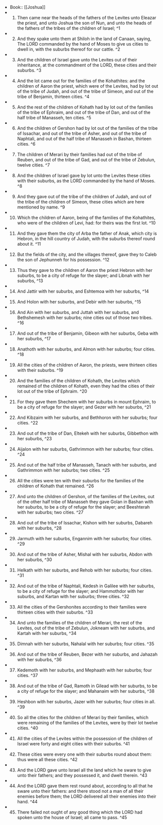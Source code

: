 - Book:: [[Joshua]]
- 1. Then came near the heads of the fathers of the Levites unto Eleazar the priest, and unto Joshua the son of Nun, and unto the heads of the fathers of the tribes of the children of Israel; ^1
- 2. And they spake unto them at Shiloh in the land of Canaan, saying, The LORD commanded by the hand of Moses to give us cities to dwell in, with the suburbs thereof for our cattle. ^2
- 3. And the children of Israel gave unto the Levites out of their inheritance, at the commandment of the LORD, these cities and their suburbs. ^3
- 4. And the lot came out for the families of the Kohathites: and the children of Aaron the priest, which were of the Levites, had by lot out of the tribe of Judah, and out of the tribe of Simeon, and out of the tribe of Benjamin, thirteen cities. ^4
- 5. And the rest of the children of Kohath had by lot out of the families of the tribe of Ephraim, and out of the tribe of Dan, and out of the half tribe of Manasseh, ten cities. ^5
- 6. And the children of Gershon had by lot out of the families of the tribe of Issachar, and out of the tribe of Asher, and out of the tribe of Naphtali, and out of the half tribe of Manasseh in Bashan, thirteen cities. ^6
- 7. The children of Merari by their families had out of the tribe of Reuben, and out of the tribe of Gad, and out of the tribe of Zebulun, twelve cities. ^7
- 8. And the children of Israel gave by lot unto the Levites these cities with their suburbs, as the LORD commanded by the hand of Moses. ^8
- 9. And they gave out of the tribe of the children of Judah, and out of the tribe of the children of Simeon, these cities which are here mentioned by name. ^9
- 10. Which the children of Aaron, being of the families of the Kohathites, who were of the children of Levi, had: for theirs was the first lot. ^10
- 11. And they gave them the city of Arba the father of Anak, which city is Hebron, in the hill country of Judah, with the suburbs thereof round about it. ^11
- 12. But the fields of the city, and the villages thereof, gave they to Caleb the son of Jephunneh for his possession. ^12
- 13. Thus they gave to the children of Aaron the priest Hebron with her suburbs, to be a city of refuge for the slayer; and Libnah with her suburbs, ^13
- 14. And Jattir with her suburbs, and Eshtemoa with her suburbs, ^14
- 15. And Holon with her suburbs, and Debir with her suburbs, ^15
- 16. And Ain with her suburbs, and Juttah with her suburbs, and Bethshemesh with her suburbs; nine cities out of those two tribes. ^16
- 17. And out of the tribe of Benjamin, Gibeon with her suburbs, Geba with her suburbs, ^17
- 18. Anathoth with her suburbs, and Almon with her suburbs; four cities. ^18
- 19. All the cities of the children of Aaron, the priests, were thirteen cities with their suburbs. ^19
- 20. And the families of the children of Kohath, the Levites which remained of the children of Kohath, even they had the cities of their lot out of the tribe of Ephraim. ^20
- 21. For they gave them Shechem with her suburbs in mount Ephraim, to be a city of refuge for the slayer; and Gezer with her suburbs, ^21
- 22. And Kibzaim with her suburbs, and Bethhoron with her suburbs; four cities. ^22
- 23. And out of the tribe of Dan, Eltekeh with her suburbs, Gibbethon with her suburbs, ^23
- 24. Aijalon with her suburbs, Gathrimmon with her suburbs; four cities. ^24
- 25. And out of the half tribe of Manasseh, Tanach with her suburbs, and Gathrimmon with her suburbs; two cities. ^25
- 26. All the cities were ten with their suburbs for the families of the children of Kohath that remained. ^26
- 27. And unto the children of Gershon, of the families of the Levites, out of the other half tribe of Manasseh they gave Golan in Bashan with her suburbs, to be a city of refuge for the slayer; and Beeshterah with her suburbs; two cities. ^27
- 28. And out of the tribe of Issachar, Kishon with her suburbs, Dabareh with her suburbs, ^28
- 29. Jarmuth with her suburbs, Engannim with her suburbs; four cities. ^29
- 30. And out of the tribe of Asher, Mishal with her suburbs, Abdon with her suburbs, ^30
- 31. Helkath with her suburbs, and Rehob with her suburbs; four cities. ^31
- 32. And out of the tribe of Naphtali, Kedesh in Galilee with her suburbs, to be a city of refuge for the slayer; and Hammothdor with her suburbs, and Kartan with her suburbs; three cities. ^32
- 33. All the cities of the Gershonites according to their families were thirteen cities with their suburbs. ^33
- 34. And unto the families of the children of Merari, the rest of the Levites, out of the tribe of Zebulun, Jokneam with her suburbs, and Kartah with her suburbs, ^34
- 35. Dimnah with her suburbs, Nahalal with her suburbs; four cities. ^35
- 36. And out of the tribe of Reuben, Bezer with her suburbs, and Jahazah with her suburbs, ^36
- 37. Kedemoth with her suburbs, and Mephaath with her suburbs; four cities. ^37
- 38. And out of the tribe of Gad, Ramoth in Gilead with her suburbs, to be a city of refuge for the slayer; and Mahanaim with her suburbs, ^38
- 39. Heshbon with her suburbs, Jazer with her suburbs; four cities in all. ^39
- 40. So all the cities for the children of Merari by their families, which were remaining of the families of the Levites, were by their lot twelve cities. ^40
- 41. All the cities of the Levites within the possession of the children of Israel were forty and eight cities with their suburbs. ^41
- 42. These cities were every one with their suburbs round about them: thus were all these cities. ^42
- 43. And the LORD gave unto Israel all the land which he sware to give unto their fathers; and they possessed it, and dwelt therein. ^43
- 44. And the LORD gave them rest round about, according to all that he sware unto their fathers: and there stood not a man of all their enemies before them; the LORD delivered all their enemies into their hand. ^44
- 45. There failed not ought of any good thing which the LORD had spoken unto the house of Israel; all came to pass. ^45
